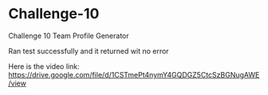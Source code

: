 # Challenge-10
Challenge 10 Team Profile Generator

Ran test successfully and it returned wit no error

Here is the video link: https://drive.google.com/file/d/1CSTmePt4nymY4GQDGZ5CtcSzBGNugAWE/view